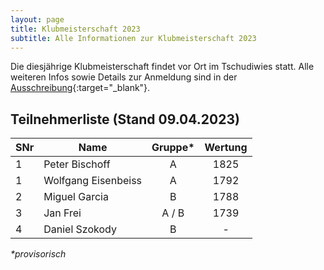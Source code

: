 ```yaml
---
layout: page
title: Klubmeisterschaft 2023
subtitle: Alle Informationen zur Klubmeisterschaft 2023
---
```


Die diesjährige Klubmeisterschaft findet vor Ort im Tschudiwies statt. Alle weiteren Infos sowie Details zur Anmeldung
sind in der [Ausschreibung](Klubmeisterschaft2023.pdf){:target="\_blank"}.

## Teilnehmerliste (Stand 09.04.2023)

| SNr | Name                | Gruppe* | Wertung |
|-----|---------------------|:-------:|:-------:|
| 1   | Peter Bischoff      |    A    |  1825   |
| 1   | Wolfgang Eisenbeiss |    A    |  1792   |
| 2   | Miguel Garcia       |    B    |  1788   |
| 3   | Jan Frei            |  A / B  |  1739   |
| 4   | Daniel Szokody      |    B    |    -    |

_*provisorisch_